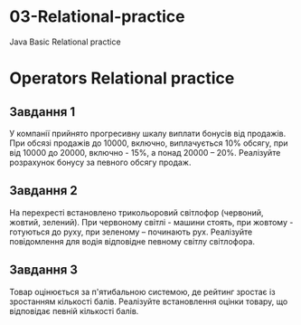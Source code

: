 # 03-Relational-practice
Java Basic Relational practice

Operators Relational practice
=============================

Завдання 1
----------
У компанії прийнято прогресивну шкалу виплати бонусів від продажів.
При обсязі продажів до 10000, включно, виплачується 10% обсягу, 
при від 10000 до 20000, включно - 15%,
а понад 20000 – 20%.
Реалізуйте розрахунок бонусу за певного обсягу продаж.

Завдання 2
----------
На перехресті встановлено трикольоровий світлофор 
(червоний, жовтий, зелений).
При червоному світлі - машини стоять, при жовтому - готуються
до руху, при зеленому – починають рух.
Реалізуйте повідомлення для водія відповідне певному світлу
світлофора.

Завдання 3
----------
Товар оцінюється за п'ятибальною системою, 
де рейтинг зростає із зростанням кількості балів.
Реалізуйте встановлення оцінки товару, що відповідає певній кількості балів.
